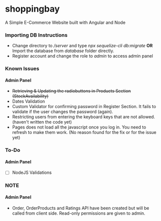 # shoppingbay
A Simple E-Commerce Website built with Angular and Node

### Importing DB Instructions
- Change directory to */server* and type *npx sequelize-cli db:migrate* **OR** Import the database from *database* folder directly.
- Register account and change the role to *admin* to access admin panel


### Known Issues

#### Admin Panel
- ~~Retrieving & Updating the radiobuttons in Products Section (StockAvailability)~~
- Dates Validation
- Custom Validator for confirming password in Register Section. It fails to validate if the user changes the password (again).
- Restricting users from entering the keyboard keys that are not allowed. (haven't written the code yet)
- Pages does not load all the javascript once you log in. You need to refresh to make them work. (No reason found for the fix or for the issue yet)


### To-Do
#### Admin Panel
- [ ] NodeJS Validations

### NOTE
#### Admin Panel
-  Order, OrderProducts and Ratings API have been created but will be called from client side. Read-only permissions are given to admin.